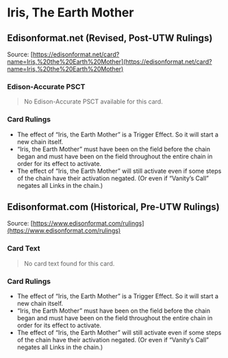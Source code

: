 # Iris, The Earth Mother

## Edisonformat.net (Revised, Post-UTW Rulings)

Source: [https://edisonformat.net/card?name=Iris,%20the%20Earth%20Mother](https://edisonformat.net/card?name=Iris,%20the%20Earth%20Mother)

### Edison-Accurate PSCT

> No Edison-Accurate PSCT available for this card.

### Card Rulings

*   The effect of “Iris, the Earth Mother” is a Trigger Effect. So it will start a new chain itself.
*   “Iris, the Earth Mother” must have been on the field before the chain began and must have been on the field throughout the entire chain in order for its effect to activate.
*   The effect of “Iris, the Earth Mother” will still activate even if some steps of the chain have their activation negated. (Or even if “Vanity’s Call” negates all Links in the chain.)


## Edisonformat.com (Historical, Pre-UTW Rulings)

Source: [https://www.edisonformat.com/rulings](https://www.edisonformat.com/rulings)

### Card Text

> No card text found for this card.

### Card Rulings

*   The effect of “Iris, the Earth Mother” is a Trigger Effect. So it will start a new chain itself.
*   “Iris, the Earth Mother” must have been on the field before the chain began and must have been on the field throughout the entire chain in order for its effect to activate.
*   The effect of “Iris, the Earth Mother” will still activate even if some steps of the chain have their activation negated. (Or even if “Vanity’s Call” negates all Links in the chain.)


